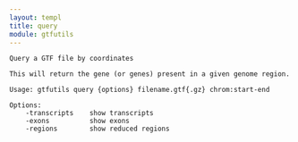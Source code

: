 ```yaml
---
layout: templ
title: query
module: gtfutils
---
```

    
    Query a GTF file by coordinates
    
    This will return the gene (or genes) present in a given genome region.
    
    Usage: gtfutils query {options} filename.gtf{.gz} chrom:start-end
    
    Options:
        -transcripts    show transcripts
        -exons          show exons
        -regions        show reduced regions
    
    

